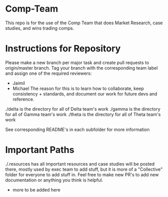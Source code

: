 # Comp-Team

This repo is for the use of the Comp Team that does Market Research, case studies, and wins trading comps.

# Instructions for Repository

Please make a new branch per major task and create pull requests to origin/master branch. Tag your branch with the corresponding team label and assign one of the required reviewers:

- Jaimil
- Michael
  The reason for this is to learn how to collaborate, keep consistency + standards, and document our work for future devs and reference.

./delta is the directory for all of Delta team's work
./gamma is the directory for all of Gamma team's work
./theta is the directory for all of Theta team's work

See corresponding README's in each subfolder for more information

# Important Paths

./.resources has all important resources and case studies will be posted there, mostly used by exec team to add stuff, but it is more of a "Collective" folder for everyone to add stuff in. Feel free to make new PR's to add new documentation or anything you think is helpful.

- more to be added here
